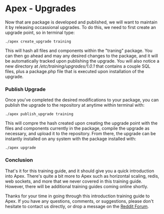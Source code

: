 
# Apex - Upgrades

Now that are package is developed and published, we will want to maintain it by releasing occassional upgrades.  To do this, we need to 
first create an upgrade point, so in terminal type:

`./apex create_upgrade training`

This will hash all files and components within the "traning" package.  You can then go ahead and may any desired changes 
to the package, and it will be automatically tracked upon publishing the upgrade.  You will also notice a new directory at */etc/training/upgrades/1.0.1* that contains a couple SQL files, plus a package.php file 
that is executed upon installation of the upgrade.



### Publish Upgrade

Once you've completed the desired modifications to your package, you can publish the upgrade to the repository at anytime within terminal with:

`./apex publish_upgrade training`

This will compre the hash created upon creating the upgrade point with the files and components currently in the package, compile the 
upgrade as necessary, and upload it to the repository.  From there, the upgrade can be instantly installed on any system with the package installed with:

`./apex upgrade`



### Conclusion

That's it for this training guide, and it should give you a quick introduction into Apex.  There's quite a bit more to Apex such as horizontal scaling, 
redis, web sockets, and more that we never covered in this training guide.  However, there will be additional training guides coming online shortly.

Thanks for your time in going through this introduction training guide to Apex.  If you have any questions, comments, or suggestions, please don't hesitate to contact 
us directly, or drop a message on the [Reddit Forum](https://reddit.com/r/Apex_Platform).



